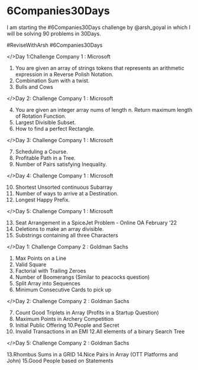 # 6Companies30Days
I am starting the #6Companies30Days challenge by @arsh_goyal in which I will be solving 90 problems in 30Days.

 #ReviseWithArsh
#6Companies30Days 


</>Day 1:Challenge Company 1 : Microsoft 
1.	You are given an array of strings tokens that represents an arithmetic expression in a Reverse Polish Notation.
2.	Combination Sum with a twist.
3.	Bulls and Cows


 </>Day 2: Challenge Company 1 : Microsoft 
 
 
4.	You are given an integer array nums of length n. Return maximum length of Rotation Function.
5.	Largest Divisible Subset.
6.	How to find a perfect Rectangle.

</>Day 3: Challenge Company 1 : Microsoft 

7.	Scheduling a Course.
8.	Profitable Path in a Tree.
9.	Number of Pairs satisfying Inequality.

</>Day 4: Challenge Company 1 : Microsoft 


  10.	Shortest Unsorted continuous Subarray
  11.	Number of ways to arrive at a Destination.
  12.	Longest Happy Prefix.

</>Day 5: Challenge Company 1 : Microsoft 

   13.	Seat Arrangement in a SpiceJet Problem - Online OA February ‘22
   14.	Deletions to make an array divisible.
   15.	Substrings containing all three Characters


</>Day 1: Challenge Company 2 : Goldman Sachs


1. Max Points on a Line
2. Valid Square
3. Factorial with Trailing Zeroes
4. Number of Boomerangs (Similar to peacocks question)
5. Split Array into Sequences
6. Minimum Consecutive Cards to pick up


</>Day 2: Challenge Company 2 : Goldman Sachs


7. Count Good Triplets in Array (Profits in a Startup Question)
8. Maximum Points in Archery Competition
9. Initial Public Offering
10.People and Secret
11. Invalid Transactions in an EMI
12.All elements of a binary Search Tree


</>Day 5: Challenge Company 2 : Goldman Sachs


  13.Rhombus Sums in a GRID
  14.Nice Pairs in Array (OTT Platforms and John)
  15.Good People based on Statements







